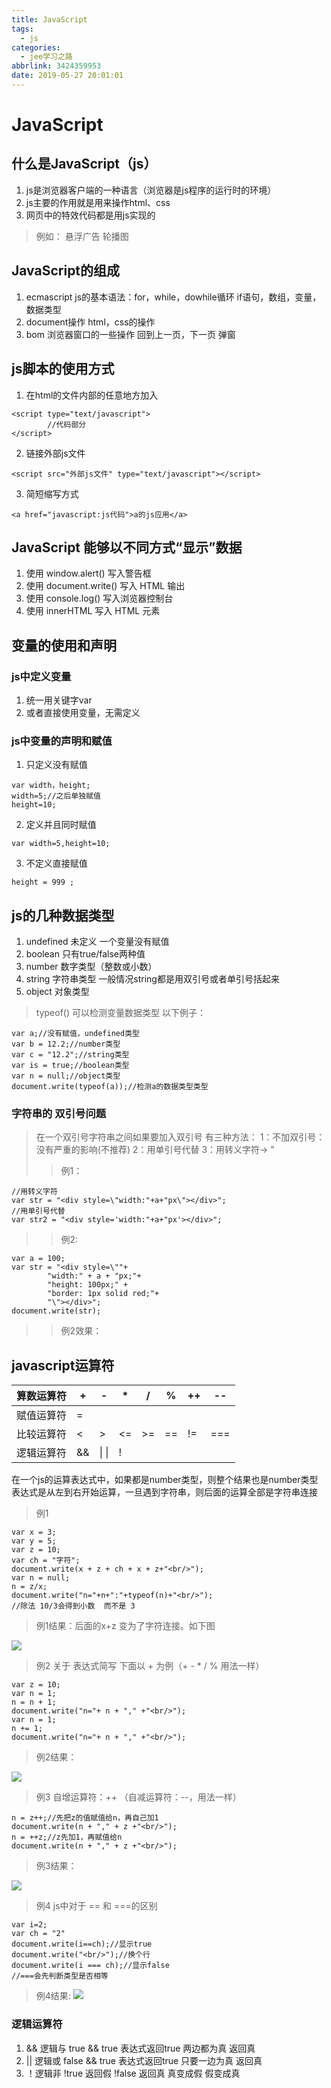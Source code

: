 ```yaml
---
title: JavaScript
tags:
  - js
categories:
  - jee学习之路
abbrlink: 3424359953
date: 2019-05-27 20:01:01
---
```

# JavaScript

## 什么是JavaScript（js）
1. js是浏览器客户端的一种语言（浏览器是js程序的运行时的环境）
2. js主要的作用就是用来操作html、css
3. 网页中的特效代码都是用js实现的

<!--more-->
>例如：
>悬浮广告
>轮播图

## JavaScript的组成
1. ecmascript
    js的基本语法：for，while，dowhile循环
    if语句，数组，变量，数据类型
2. document操作
    html，css的操作
3. bom
    浏览器窗口的一些操作
    回到上一页，下一页
    弹窗

## js脚本的使用方式
1. 在html的文件内部的任意地方加入
```
<script type="text/javascript">
        //代码部分
</script>

```

2. 链接外部js文件
```
<script src="外部js文件" type="text/javascript"></script>

```


3. 简短缩写方式
```
<a href="javascript:js代码">a的js应用</a>

```

## JavaScript 能够以不同方式“显示”数据
1. 使用 window.alert() 写入警告框
2. 使用 document.write() 写入 HTML 输出
3. 使用 console.log() 写入浏览器控制台
4. 使用 innerHTML 写入 HTML 元素

## 变量的使用和声明

### js中定义变量
1. 统一用关键字var
2. 或者直接使用变量，无需定义

### js中变量的声明和赋值
1. 只定义没有赋值
```
var width，height;
width=5;//之后单独赋值
height=10;
```

2. 定义并且同时赋值
```
var width=5,height=10;
```
3. 不定义直接赋值
```
height = 999 ;
```

## js的几种数据类型
1. undefined 未定义
    一个变量没有赋值
2. boolean 
    只有true/false两种值
3. number 数字类型（整数或小数）
4. string 字符串类型
    一般情况string都是用双引号或者单引号括起来
5. object 对象类型

>typeof() 可以检测变量数据类型 
>以下例子：
```
var a;//没有赋值，undefined类型
var b = 12.2;//number类型
var c = "12.2";//string类型
var is = true;//boolean类型
var n = null;//object类型
document.write(typeof(a));//检测a的数据类型类型
```

### 字符串的 双引号问题

>在一个双引号字符串之间如果要加入双引号
>有三种方法：
>1：不加双引号：没有严重的影响(不推荐)
>2：用单引号代替
>3：用转义字符-> \"
>>例1：

```
//用转义字符
var str = "<div style=\"width:"+a+"px\"></div>";
//用单引号代替
var str2 = "<div style='width:"+a+"px'></div>";
```
>>例2:
```
var a = 100;
var str = "<div style=\""+
        "width:" + a + "px;"+
        "height: 100px;" +
        "border: 1px solid red;"+
        "\"></div>";
document.write(str);
```

>>例2效果：

## javascript运算符


| 算数运算符 |+ |- |* |/ |% |++|--|
| --- | --- | --- | --- | --- | --- | --- | --- |
| 赋值运算符 |= |||||||
| 比较运算符 |< |>|<=|>=|==|!=|===|
| 逻辑运算符 |&& | &#124;  &#124; |!||||||
在一个js的运算表达式中，如果都是number类型，则整个结果也是number类型
表达式是从左到右开始运算，一旦遇到字符串，则后面的运算全部是字符串连接

>例1

```
var x = 3;
var y = 5;
var z = 10;
var ch = "字符";
document.write(x + z + ch + x + z+"<br/>");
var n = null;
n = z/x;
document.write("n="+n+":"+typeof(n)+"<br/>");
//除法 10/3会得到小数  而不是 3
```

>例1结果：后面的x+z 变为了字符连接。如下图

![](https://i.loli.net/2019/05/27/5cebd5fbb494021584.png)
>例2
>关于 表达式简写 下面以 + 为例（+ - * / % 用法一样）

```
var z = 10;
var n = 1;
n = n + 1;
document.write("n="+ n + "," +"<br/>");
var n = 1;
n += 1;
document.write("n="+ n + "," +"<br/>");
```

>例2结果：

![](https://i.loli.net/2019/05/27/5cebd5fbd20d942789.png)

>例3
>自增运算符：++ （自减运算符：--，用法一样）

```
n = z++;//先把z的值赋值给n，再自己加1
document.write(n + "," + z +"<br/>");
n = ++z;//z先加1，再赋值给n
document.write(n + "," + z +"<br/>");
```

>例3结果：

![](https://i.loli.net/2019/05/27/5cebd5fc8adb643338.png)

>例4
>js中对于 == 和 ===的区别

```
var i=2;
var ch = "2"
document.write(i==ch);//显示true
document.write("<br/>");//换个行
document.write(i === ch);//显示false
//===会先判断类型是否相等
```

>例4结果:
![](https://i.loli.net/2019/05/27/5cebd5fbb48f662653.png)

### 逻辑运算符
1. && 逻辑与
    true && true 表达式返回true
    两边都为真 返回真
2. || 逻辑或
    false && true 表达式返回true
    只要一边为真 返回真
3. ！逻辑非
    !true 返回假
    !false 返回真
    真变成假
    假变成真
